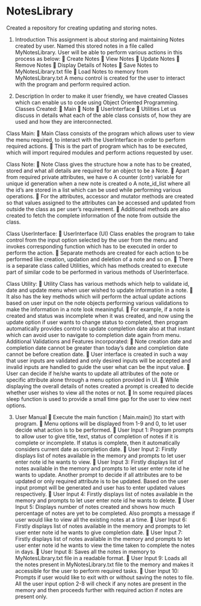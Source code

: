 # NotesLibrary
Created a repository for creating updating and storing notes.
1.	Introduction
This assignment is about storing and maintaining Notes created by user. Named this stored notes in a file called MyNotesLibrary.
User will be able to perform various actions in this process as below:
	Create Notes
	View Notes
	Update Notes
	Remove Notes
	Display Details of Notes
	Save Notes to MyNotesLibrary.txt file
	Load Notes to memory from MyNotesLibrary.txt
A menu control is created for the user to interact with the program and perform required action.

2.	Description
In order to make it user friendly, we have created Classes which can enable us to code using Object Oriented Programming.
Classes Created:
	Main
	Note
	UserInterface
	Utilities
Let us discuss in details what each of the able class consists of, how they are used and how they are interconnected.

Class Main:
	Main Class consists of the program which allows user to view the menu required, to interact with the UserInterface in order to perform required actions.
	This is the part of program which has to be executed, which will import required modules and perform actions requested by user.  

Class Note:
	Note Class gives the structure how a note has to be created, stored and what all details are required for an object to be a Note.
	Apart from required private attributes, we have 
o	A counter (cntr) variable for unique id generation when a new note is created
o	A note_id_list where all the id’s are stored in a list which can be used while performing various operations.
	For the attributes, accessor and mutator methods are created so that values assigned to the attributes can be accessed and updated from outside the class as per user’s requirement.
	Additional methods are also created to fetch the complete information of the note from outside the class.

Class UserInterface:
	UserInterface (UI) Class enables the program to take control from the input option selected by the user from the menu and invokes corresponding function which has to be executed in order to perform the action.
	Separate methods are created for each action to be performed like creation, updation and deletion of a note and so on.
	There is a separate class called Utilities, which has methods created to execute part of similar code to be performed in various methods of UserInterface.

Class Utility:
	Utility Class has various methods which help to validate id, date and update menu when user wished to update information in a note.
	It also has the key methods which will perform the actual update actions based on user input on the note objects performing various validations to make the information in a note look meaningful.
	For example, if a note is created and status was incomplete when it was created, and now using the update option if user wants to change status to completed, then program automatically provides control to update completion date also at that instant which can avoid user to navigate to completion date again from menu.
Additional Validations and Features incorporated:
	Note creation date and completion date cannot be greater than today’s date and completion date cannot be before creation date.
	User interface is created in such a way that user inputs are validated and only desired inputs will be accepted and invalid inputs are handled to guide the user what can be the input value.
	User can decide if he/she wants to update all attributes of the note or specific attribute alone through a menu option provided in UI.
	While displaying the overall details of notes created a prompt is created to decide whether user wishes to view all the notes or not.
	In some required places sleep function is used to provide a small time gap for the user to view next options.

3.	User Manual
	Execute the main function ( Main.main() )to start with program.
	Menu options will be displayed from 1-9 and 0, to let user decide what action is to be performed.
	User Input 1: Program prompts to allow user to give title, text, status of completion of notes if it is complete or incomplete. If status is complete, then it automatically considers current date as completion date.
	User Input 2: Firstly displays list of notes available in the memory and prompts to let user enter note id he wants to view.
	User Input 3: Firstly displays list of notes available in the memory and prompts to let user enter note id he wants to update. Another prompt to decide if all attributes are to be updated or only required attribute is to be updated. Based on the user input prompt will be generated and user has to enter updated values respectively.
	User Input 4: Firstly displays list of notes available in the memory and prompts to let user enter note id he wants to delete.
	User Input 5: Displays number of notes created and shows how much percentage of notes are yet to be completed. Also prompts a message if user would like to view all the existing notes at a time.
	User Input 6: Firstly displays list of notes available in the memory and prompts to let user enter note id he wants to give completion date.
	User Input 7: Firstly displays list of notes available in the memory and prompts to let user enter note id he wants to view the time taken to complete the notes in days.
	User Input 8: Saves all the notes in memory to MyNotesLibrary.txt file in a readable format.
	User Input 9: Loads all the notes present in MyNotesLibrary.txt file to the memory and makes it accessible for the user to perform required tasks.
	User Input 10: Prompts if user would like to exit with or without saving the notes to file.
All the user input option 2-8 will check if any notes are present in the memory and then proceeds further with required action if notes are present only.
